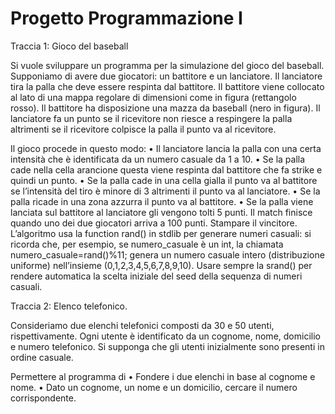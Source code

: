 # Progetto Programmazione I

Traccia 1: Gioco del baseball

Si vuole sviluppare un programma per la simulazione del gioco del baseball.
Supponiamo di avere due giocatori: un battitore e un lanciatore. Il lanciatore tira la
palla che deve essere respinta dal battitore.
Il battitore viene collocato al lato di una mappa regolare di dimensioni come in figura
(rettangolo rosso). Il battitore ha disposizione una mazza da baseball (nero in figura).
Il lanciatore fa un punto se il ricevitore non riesce a respingere la palla altrimenti se il
ricevitore colpisce la palla il punto va al ricevitore.

Il gioco procede in questo modo:
• Il lanciatore lancia la palla con una certa intensità che è identificata da un
numero casuale da 1 a 10.
• Se la palla cade nella cella arancione questa viene respinta dal battitore che
fa strike e quindi un punto.
• Se la palla cade in una cella gialla il punto va al battitore se l’intensità del
tiro è minore di 3 altrimenti il punto va al lanciatore.
• Se la palla ricade in una zona azzurra il punto va al battitore.
• Se la palla viene lanciata sul battitore al lanciatore gli vengono tolti 5 punti.
Il match finisce quando uno dei due giocatori arriva a 100 punti. Stampare il
vincitore.
L’algoritmo usa la function rand() in stdlib per generare numeri casuali: si
ricorda che, per esempio, se numero_casuale è un int, la chiamata
numero_casuale=rand()%11; genera un numero casuale intero (distribuzione uniforme) nell’insieme (0,1,2,3,4,5,6,7,8,9,10). Usare sempre la srand() per
rendere automatica la scelta iniziale del seed della sequenza di numeri casuali.

Traccia 2: Elenco telefonico.

Consideriamo due elenchi telefonici composti da 30 e 50 utenti, rispettivamente.
Ogni utente è identificato da un cognome, nome, domicilio e numero telefonico.
Si supponga che gli utenti inizialmente sono presenti in ordine casuale.

Permettere al programma di
• Fondere i due elenchi in base al cognome e nome.
• Dato un cognome, un nome e un domicilio, cercare il numero corrispondente.
